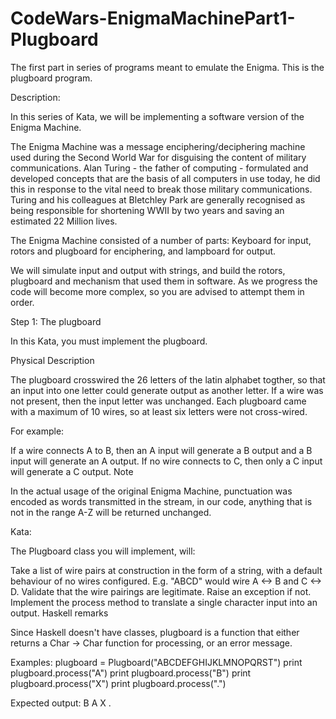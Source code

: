 # CodeWars-EnigmaMachinePart1-Plugboard
The first part in series of programs meant to emulate the Enigma. This is the plugboard program.

Description:

In this series of Kata, we will be implementing a software version of the Enigma Machine.

The Enigma Machine was a message enciphering/deciphering machine used during the Second World War for disguising the content of military communications. Alan Turing - the father of computing - formulated and developed concepts that are the basis of all computers in use today, he did this in response to the vital need to break those military communications. Turing and his colleagues at Bletchley Park are generally recognised as being responsible for shortening WWII by two years and saving an estimated 22 Million lives.

The Enigma Machine consisted of a number of parts: Keyboard for input, rotors and plugboard for enciphering, and lampboard for output.

We will simulate input and output with strings, and build the rotors, plugboard and mechanism that used them in software. As we progress the code will become more complex, so you are advised to attempt them in order.

Step 1: The plugboard

In this Kata, you must implement the plugboard.

Physical Description

The plugboard crosswired the 26 letters of the latin alphabet togther, so that an input into one letter could generate output as another letter. If a wire was not present, then the input letter was unchanged. Each plugboard came with a maximum of 10 wires, so at least six letters were not cross-wired.

For example:

If a wire connects A to B, then an A input will generate a B output and a B input will generate an A output.
If no wire connects to C, then only a C input will generate a C output.
Note

In the actual usage of the original Enigma Machine, punctuation was encoded as words transmitted in the stream, in our code, anything that is not in the range A-Z will be returned unchanged.

Kata:

The Plugboard class you will implement, will:

Take a list of wire pairs at construction in the form of a string, with a default behaviour of no wires configured. E.g. "ABCD" would wire A <-> B and C <-> D.
Validate that the wire pairings are legitimate. Raise an exception if not.
Implement the process method to translate a single character input into an output.
Haskell remarks

Since Haskell doesn't have classes, plugboard is a function that either returns a Char -> Char function for processing, or an error message.

Examples:
plugboard = Plugboard("ABCDEFGHIJKLMNOPQRST")
print plugboard.process("A")
print plugboard.process("B")
print plugboard.process("X")
print plugboard.process(".")

Expected output:
B
A
X
.
